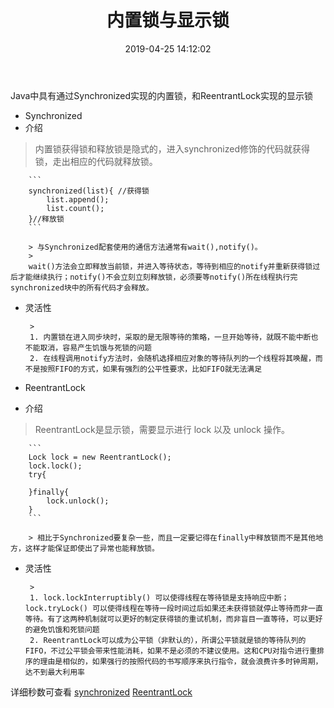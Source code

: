 ﻿---
layout: post
title:  "内置锁与显示锁"
date:   2019-04-25 14:12:02
categories: 
   - JDK
tags:
   - JDK
   - 多线程
   - 锁
---

Java中具有通过Synchronized实现的内置锁，和ReentrantLock实现的显示锁

- Synchronized
 - 介绍
> 内置锁获得锁和释放锁是隐式的，进入synchronized修饰的代码就获得锁，走出相应的代码就释放锁。

        ```
        synchronized(list){ //获得锁
            list.append();
            list.count();
        }//释放锁
        ```

        > 与Synchronized配套使用的通信方法通常有wait(),notify()。
        >
        wait()方法会立即释放当前锁，并进入等待状态，等待到相应的notify并重新获得锁过后才能继续执行；notify()不会立刻立刻释放锁，必须要等notify()所在线程执行完synchronized块中的所有代码才会释放。

 - 灵活性

        > 
        1. 内置锁在进入同步块时，采取的是无限等待的策略，一旦开始等待，就既不能中断也不能取消，容易产生饥饿与死锁的问题
        2. 在线程调用notify方法时，会随机选择相应对象的等待队列的一个线程将其唤醒，而不是按照FIFO的方式，如果有强烈的公平性要求，比如FIFO就无法满足


- ReentrantLock
 - 介绍
> ReentrantLock是显示锁，需要显示进行 lock 以及 unlock 操作。

        ```
        Lock lock = new ReentrantLock();
        lock.lock();
        try{
        
        }finally{
            lock.unlock();
        }
        ```

        > 相比于Synchronized要复杂一些，而且一定要记得在finally中释放锁而不是其他地方，这样才能保证即使出了异常也能释放锁。

 - 灵活性

        > 
        1. lock.lockInterruptibly() 可以使得线程在等待锁是支持响应中断；lock.tryLock() 可以使得线程在等待一段时间过后如果还未获得锁就停止等待而非一直等待。有了这两种机制就可以更好的制定获得锁的重试机制，而非盲目一直等待，可以更好的避免饥饿和死锁问题
        2. ReentrantLock可以成为公平锁（非默认的），所谓公平锁就是锁的等待队列的FIFO，不过公平锁会带来性能消耗，如果不是必须的不建议使用。这和CPU对指令进行重排序的理由是相似的，如果强行的按照代码的书写顺序来执行指令，就会浪费许多时钟周期，达不到最大利用率

详细秒数可查看
[synchronized][1]
[ReentrantLock][2]


  [1]: https://www.zybuluo.com/litterGuy/note/1456960
  [2]: https://www.zybuluo.com/litterGuy/note/1457339